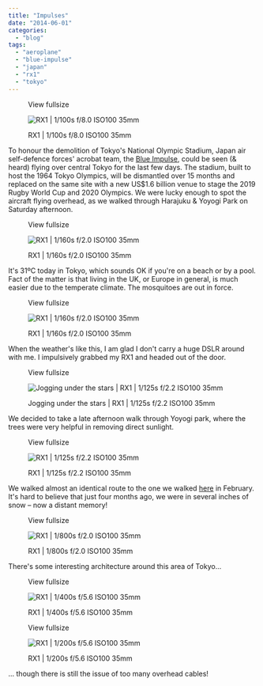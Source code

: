 ```yaml
---
title: "Impulses"
date: "2014-06-01"
categories: 
  - "blog"
tags: 
  - "aeroplane"
  - "blue-impulse"
  - "japan"
  - "rx1"
  - "tokyo"
---
```


<figure>

View fullsize

![RX1 | 1/100s f/8.0 ISO100 35mm&nbsp;](/assets/images/f1d7e-20140531-_dsc3029-dsc-rx1.jpg)

<figcaption>



RX1 | 1/100s f/8.0 ISO100 35mm 





</figcaption>



</figure>

To honour the demolition of Tokyo's National Olympic Stadium, Japan air self-defence forces' acrobat team, the [Blue Impulse](http://aerobaticteams.net/blue-impulse.html), could be seen (& heard) flying over central Tokyo for the last few days. The stadium, built to host the 1964 Tokyo Olympics, will be dismantled over 15 months and replaced on the same site with a new US$1.6 billion venue to stage the 2019 Rugby World Cup and 2020 Olympics. We were lucky enough to spot the aircraft flying overhead, as we walked through Harajuku & Yoyogi Park on Saturday afternoon.

<figure>

View fullsize

![RX1 |&nbsp;1/160s f/2.0 ISO100 35mm](/assets/images/5f802-image-asset.jpeg)

<figcaption>



RX1 | 1/160s f/2.0 ISO100 35mm





</figcaption>



</figure>

It's 31ºC today in Tokyo, which sounds OK if you're on a beach or by a pool. Fact of the matter is that living in the UK, or Europe in general, is much easier due to the temperate climate. The mosquitoes are out in force.

<figure>

View fullsize

![RX1 |&nbsp;1/160s f/2.0 ISO100 35mm&nbsp;](/assets/images/2b24e-image-asset.jpeg)

<figcaption>



RX1 | 1/160s f/2.0 ISO100 35mm 





</figcaption>



</figure>

When the weather's like this, I am glad I don't carry a huge DSLR around with me. I impulsively grabbed my RX1 and headed out of the door.

<figure>

View fullsize

![Jogging under the stars | RX1 |&nbsp;1/125s f/2.2 ISO100 35mm](/assets/images/7f5ca-image-asset.jpeg)

<figcaption>



Jogging under the stars | RX1 | 1/125s f/2.2 ISO100 35mm





</figcaption>



</figure>

We decided to take a late afternoon walk through Yoyogi park, where the trees were very helpful in removing direct sunlight.

<figure>

View fullsize

![RX1 |&nbsp;1/125s f/2.2 ISO100 35mm&nbsp;](/assets/images/c5573-image-asset.jpeg)

<figcaption>



RX1 | 1/125s f/2.2 ISO100 35mm 





</figcaption>



</figure>

We walked almost an identical route to the one we walked [here](http://www.martinirwinphotography.com/myblog/2014/2/11/yomping-through-the-snow) in February. It's hard to believe that just four months ago, we were in several inches of snow – now a distant memory! 

<figure>

View fullsize

![RX1 |&nbsp;1/800s f/2.0 ISO100 35mm&nbsp;](/assets/images/437b1-image-asset.jpeg)

<figcaption>



RX1 | 1/800s f/2.0 ISO100 35mm 





</figcaption>



</figure>

There's some interesting architecture around this area of Tokyo...

<figure>

View fullsize

![RX1 |&nbsp;1/400s f/5.6 ISO100 35mm](/assets/images/3c170-image-asset.jpeg)

<figcaption>



RX1 | 1/400s f/5.6 ISO100 35mm





</figcaption>



</figure>

<figure>

View fullsize

![RX1 |&nbsp;1/200s f/5.6 ISO100 35mm](/assets/images/88bdd-image-asset.jpeg)

<figcaption>



RX1 | 1/200s f/5.6 ISO100 35mm





</figcaption>



</figure>

... though there is still the issue of too many overhead cables!
